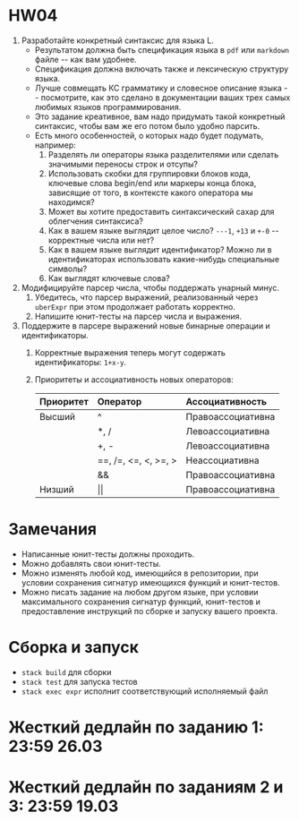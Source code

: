 # HW04

1. Разработайте конкретный синтаксис для языка L.
   * Результатом должна быть спецификация языка в `pdf` или `markdown` файле -- как вам удобнее.
   * Спецификация должна включать также и лексическую структуру языка.
   * Лучше совмещать КС грамматику и словесное описание языка -- посмотрите, как это сделано в документации ваших трех самых любимых языков программирования.
   * Это задание креативное, вам надо придумать такой конкретный синтаксис, чтобы вам же его потом было удобно парсить.
   * Есть много особенностей, о которых надо будет подумать, например:
      1. Разделять ли операторы языка разделителями или сделать значимыми переносы строк и отсупы?
      2. Использовать скобки для группировки блоков кода, ключевые слова begin/end или маркеры конца блока, зависящие от того, в контексте какого оператора мы находимся?
      3. Может вы хотите предоставить синтаксический сахар для облегчения синтаксиса?
      4. Как в вашем языке выглядит целое число? `---1`, `+13` и `+-0` -- корректные числа или нет?
      5. Как в вашем языке выглядит идентификатор? Можно ли в идентификаторах использовать какие-нибудь специальные символы?
      6. Как выглядят ключевые слова?
2. Модифицируйте парсер числа, чтобы поддержать унарный минус.
   1. Убедитесь, что парсер выражений, реализованный через `uberExpr` при этом продолжает работать корректно.
   2. Напишите юнит-тесты на парсер числа и выражения.
3. Поддержите в парсере выражений новые бинарные операции и идентификаторы.
   1. Корректные выражения теперь могут содержать идентификаторы: `1+x-y`.
   2. Приоритеты и ассоциативность новых операторов:

         | Приоритет | Оператор             | Ассоциативность   |
         | :-------- | :------------------- | :---------------- |
         | Высший    | ^                    | Правоассоциативна |
         |           | *, /                 | Левоассоциативна  |
         |           | +, -                 | Левоассоциативна  |
         |           | ==, /=, <=, <, >=, > | Неассоциативна    |
         |           | &&                   | Правоассоциативна |
         | Низший    | \|\|                 | Правоассоциативна |

# Замечания

* Написанные юнит-тесты должны проходить.
* Можно добавлять свои юнит-тесты.
* Можно изменять любой код, имеющийся в репозитории, при условии сохранения сигнатур имеющихся функций и юнит-тестов.
* Можно писать задание на любом другом языке, при условии максимального сохранения сигнатур функций, юнит-тестов и предоставление инструкций по сборке и запуску вашего проекта.

# Сборка и запуск

* `stack build` для сборки
* `stack test` для запуска тестов
* `stack exec expr` исполнит соответствующий исполняемый файл

# Жесткий дедлайн по заданию 1: 23:59 26.03

# Жесткий дедлайн по заданиям 2 и 3: 23:59 19.03
